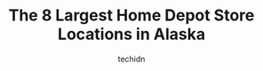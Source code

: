 ---
layout: ampstory
image: https://i0.wp.com/www.depkes.org/wp-content/uploads/2023/06/home-depot-0-in-alaska-1685969029.jpeg?resize=640,853
author: techidn
featured: false
description: Discover the impressive array of Home Depot options in Alaska, where you can find 8 of the largest Home Depot establishments in the area. From renowned classics to hidden gems, Alaska offers
title: The 8 Largest Home Depot Store Locations in Alaska
cover:
   title: The 8 Largest Home Depot Store Locations in Alaska
   subtitle: Rickpate
   background: https://www.depkes.org/wp-content/uploads/2023/06/home-depot-0-in-alaska-1685969029.jpeg

pages: 
 - layout: thirds
   top: <h1>#1 The Home Depot</h1>
   bottom: "<p>Always have a pleasant experience here when we shop. Usually there are plenty of staff available to assist or answer questions. Some prices seem a little high on plants b</p>"
   background: https://www.depkes.org/wp-content/uploads/2023/06/home-depot-1-in-alaska-1685969029.jpeg
   backgroundblur: true
 - layout: thirds
   top: <h1>#2 The Home Depot</h1>
   bottom: "<p>Home Depot, 400 Rodeo Pl, Anchorage, AK 99508, United States</p>"
   background: https://www.depkes.org/wp-content/uploads/2023/06/home-depot-2-in-alaska-1685969030.jpeg
   cta:
      link: https://www.depkes.org/blog/the-8-largest-home-depot-store-locations-in-alaska/
      text: The 8 Largest Home Depot Store Locations in Alaska
 - layout: thirds
   top: <h1>#3 The Home Depot</h1>
   bottom: "<p>1301 Old Steese Hwy, Fairbanks, AK 99701, United States</p>"
   background: https://www.depkes.org/wp-content/uploads/2023/06/home-depot-3-in-alaska-1685969030.jpeg
   cta:
      link: https://www.depkes.org/blog/the-8-largest-home-depot-store-locations-in-alaska/
      text: The 8 Largest Home Depot Store Locations in Alaska
 - layout: thirds
   top: <h1>#4 The Home Depot</h1>
   bottom: "<p>10480 Kenai Spur Hwy, Kenai, AK 99611, United States</p>"
   background: https://images.unsplash.com/photo-1549241520-425e3dfc01cb?ixlib=rb-4.0.3&ixid=MnwxMjA3fDB8MHxwaG90by1wYWdlfHx8fGVufDB8fHx8&auto=format&fit=crop&w=640&h=853&q=80
   cta:
      link: https://www.depkes.org/blog/the-8-largest-home-depot-store-locations-in-alaska/
      text: The 8 Largest Home Depot Store Locations in Alaska
 - layout: thirds
   top: <h1>#5 The Home Depot</h1>
   bottom: "<p>Home Depot, 1715 Abbott Rd, Anchorage, AK 99507, United States</p>"
   background: https://images.unsplash.com/photo-1580610447943-1bfbef5efe07?ixlib=rb-4.0.3&ixid=MnwxMjA3fDB8MHxwaG90by1wYWdlfHx8fGVufDB8fHx8&auto=format&fit=crop&w=640&h=853&q=80
   cta:
      link: https://www.depkes.org/blog/the-8-largest-home-depot-store-locations-in-alaska/
      text: The 8 Largest Home Depot Store Locations in Alaska
 - layout: thirds
   top: <h1>#6 The Home Depot</h1>
   bottom: "<p>5201 Commercial Blvd, Juneau, AK 99801, United States</p>"
   background: https://images.unsplash.com/photo-1608411404720-c8f0417bcdba?ixlib=rb-4.0.3&ixid=MnwxMjA3fDB8MHxwaG90by1wYWdlfHx8fGVufDB8fHx8&auto=format&fit=crop&w=640&h=853&q=80
   cta:
      link: https://www.depkes.org/blog/the-8-largest-home-depot-store-locations-in-alaska/
      text: The 8 Largest Home Depot Store Locations in Alaska
 - layout: thirds
   top: <h1>#7 The Home Depot Parking Lot</h1>
   bottom: "<p>8475 Hartzell Rd, Anchorage, AK 99507, United States</p>"
   background: https://images.unsplash.com/photo-1595364397663-fca4f075d796?ixlib=rb-4.0.3&ixid=MnwxMjA3fDB8MHxwaG90by1wYWdlfHx8fGVufDB8fHx8&auto=format&fit=crop&w=640&h=853&q=80
   cta:
      link: https://www.depkes.org/blog/the-8-largest-home-depot-store-locations-in-alaska/
      text: The 8 Largest Home Depot Store Locations in Alaska
 - layout: thirds
   middle: Continue reading...
   background: https://images.unsplash.com/photo-1527066579998-dbbae57f45ce?ixlib=rb-4.0.3&ixid=MnwxMjA3fDB8MHxwaG90by1wYWdlfHx8fGVufDB8fHx8&auto=format&fit=crop&w=640&h=853&q=80
   cta:
      link: https://www.depkes.org/blog/the-8-largest-home-depot-store-locations-in-alaska/
      text: The 8 Largest Home Depot Store Locations in Alaska
      
---